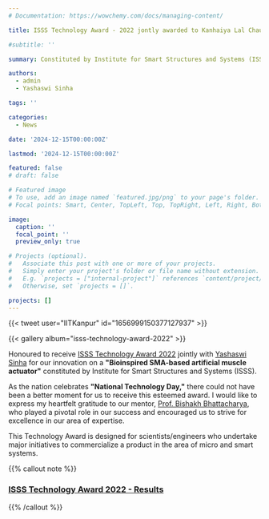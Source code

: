 ```yaml
---
# Documentation: https://wowchemy.com/docs/managing-content/

title: ISSS Technology Award - 2022 jontly awarded to Kanhaiya Lal Chaurasiya and Yashaswi Sinha

#subtitle: ''

summary: Constituted by Institute for Smart Structures and Systems (ISSS), a professional society at IISc Bangalore.

authors: 
  - admin
  - Yashaswi Sinha

tags: ''

categories: 
  - News

date: '2024-12-15T00:00:00Z'

lastmod: '2024-12-15T00:00:00Z'

featured: false
# draft: false

# Featured image
# To use, add an image named `featured.jpg/png` to your page's folder.
# Focal points: Smart, Center, TopLeft, Top, TopRight, Left, Right, BottomLeft, Bottom, BottomRight.

image:
  caption: ''
  focal_point: ''
  preview_only: true

# Projects (optional).
#   Associate this post with one or more of your projects.
#   Simply enter your project's folder or file name without extension.
#   E.g. `projects = ["internal-project"]` references `content/project/deep-learning/index.md`.
#   Otherwise, set `projects = []`.

projects: []
---
```

{{< tweet user="IITKanpur" id="1656999150377127937" >}}

{{< gallery album="isss-technology-award-2022" >}}

Honoured to receive [ISSS Technology Award 2022](https://isssonline.in/isss-awards-2022/) jointly with [Yashaswi Sinha](https://www.linkedin.com/in/yashaswi-sinha-605483128/) for our innovation on a **"Bioinspired SMA-based artificial muscle actuator"** constituted by Institute for Smart Structures and Systems (ISSS). 

As the nation celebrates **"National Technology Day,"** there could not have been a better moment for us to receive this esteemed award. I would like to express my heartfelt gratitude to our mentor, [Prof. Bishakh Bhattacharya](https://www.iitk.ac.in/smss/#about), who played a pivotal role in our success and encouraged us to strive for excellence in our area of expertise.

This Technology Award is designed for scientists/engineers who undertake major initiatives to commercialize a product in the area of micro and smart systems.

{{% callout note %}}
### [ISSS Technology Award 2022 - Results](https://isssonline.in/isss-awards-2022/)
{{% /callout %}}



